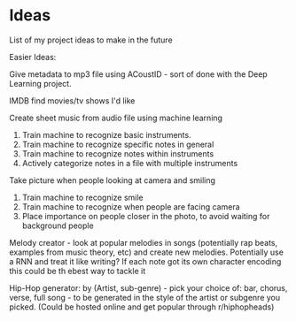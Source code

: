 # Ideas
List of my project ideas to make in the future

Easier Ideas:

Give metadata to mp3 file using ACoustID - sort of done with the Deep Learning project.

IMDB find movies/tv shows I'd like

Create sheet music from audio file using machine learning 
  1.  Train machine to recognize basic instruments.
  2.  Train machine to recognize specific notes in general
  3.  Train machine to recognize notes within instruments
  4.  Actively categorize notes in a file with multiple instruments
  
Take picture when people looking at camera and smiling
  1.  Train machine to recognize smile
  2.  Train machine to recognize when people are facing camera
  3.  Place importance on people closer in the photo, to avoid waiting for background people



Melody creator - look at popular melodies in songs (potentially rap beats, examples from music theory, etc) and create new melodies.  Potentially use a RNN and treat it like writing?  If each note got its own character encoding this could be th ebest way to tackle it

Hip-Hop generator:  by (Artist, sub-genre) - pick your choice of: bar, chorus, verse, full song - to be generated in the style of the artist or subgenre you picked.  (Could be hosted online and get popular through r/hiphopheads)
